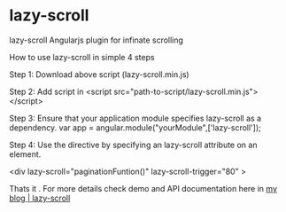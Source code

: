 
# lazy-scroll
lazy-scroll  Angularjs plugin for infinate scrolling

How to use lazy-scroll in simple 4 steps 

Step 1:
Download above script (lazy-scroll.min.js) 

Step 2:
Add script in  &lt;script src="path-to-script/lazy-scroll.min.js"&gt;&lt;/script&gt;

Step 3:
Ensure that your application module specifies lazy-scroll as a dependency.
 var app = angular.module("yourModule",['lazy-scroll']);

Step 4:
 Use the directive by specifying an lazy-scroll attribute on an element.
 
 &lt;div  lazy-scroll="paginationFuntion()" 
            lazy-scroll-trigger="80"
           &gt;

Thats it . For more details check demo and API documentation here  in <a href="http://shabeebk.com/blog/lazy-scroll-infinite-scrolling-angularjs-plugin/"> my blog | lazy-scroll</a>
